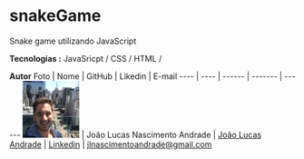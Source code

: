 # snakeGame
Snake game utilizando JavaScript 

**Tecnologias :**
JavaSricpt / CSS / HTML /

**Autor**
Foto | Nome | GitHub | Likedin | E-mail
---- | ---- | ------ | ------- | ------
<img src="./img/perfil1.jpg" width="100px">  | João Lucas Nascimento Andrade | [João Lucas Andrade](https://github.com/Jlucas93) | [Linkedin](https://www.linkedin.com/in/joão-lucas-nascimento-andrade-34574398) | jlnascimentoandrade@gmail.com
